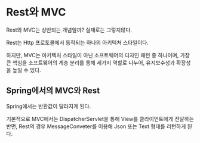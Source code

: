 # Rest와 MVC
Rest와 MVC는 상반되는 개념일까? 실재로는 그렇지않다.

Rest는 Http 프로토콜에서 동작되는 하나의 아키텍처 스타일이다.

하지만, MVC는 아키텍처 스타일이 아닌 소프트웨어의 디자인 패턴 중 하나이며, 가장 큰 핵심을
소프트웨어의 계층 분리를 통해 세가지 역할로 나누어, 유지보수성과 확장성을 높일 수 있다.

## Spring에서의 MVC와 Rest

Spring에서는 반환값이 달라지게 된다.

기본적으로 MVC에서는 DispatcherServlet을 통해 View를 클라이언트에게 전달하는 반면,
Rest의 경우 MessageConveter를 이용해 Json 또는 Text 형태를 리턴하게 된다.

